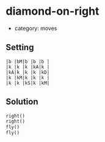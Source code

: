 # diamond-on-right
- category: moves

## Setting

```
|b |bM|b |b |b |
|k |k |k |kA|k |
|kA|k |k |k |kD|
|k |kM|k |k |k |
|k |k |kS|k |kM|
```

## Solution

```python
right()
right()
fly()
fly()
```
